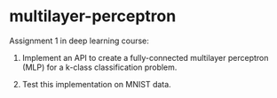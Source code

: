 # multilayer-perceptron

Assignment 1 in deep learning course:

1) Implement an API to create a fully-connected multilayer perceptron (MLP) for a k-class classification problem.

2) Test this implementation on MNIST data.

